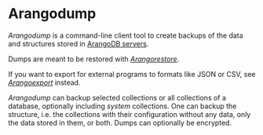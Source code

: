Arangodump
==========

_Arangodump_ is a command-line client tool to create backups of the data and
structures stored in [ArangoDB servers](../Arangod/README.md).

Dumps are meant to be restored with [_Arangorestore_](../Arangorestore/README.md).

If you want to export for external programs to formats like JSON or CSV, see
[_Arangoexport_](../Arangoexport/README.md) instead.

_Arangodump_ can backup selected collections or all collections of a database,
optionally including _system_ collections. One can backup the structure, i.e.
the collections with their configuration without any data, only the data stored
in them, or both. Dumps can optionally be encrypted.

